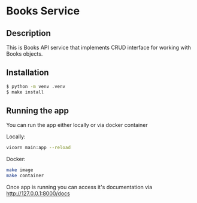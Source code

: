 # Books Service

## Description

This is Books API service that implements CRUD interface for working with Books objects.

## Installation

```bash
$ python -m venv .venv
$ make install
```

## Running the app

You can run the app either locally or via docker container

Locally:

```bash
vicorn main:app --reload
```

Docker:

```bash
make image
make container
```

Once app is running you can access it's documentation via http://127.0.0.1:8000/docs
